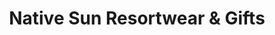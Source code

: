 ---
title: "Native Sun Resortwear & Gifts"
url: /wisconsin-dells/native-sun-resortwear-and-gifts/
shop: gift
---